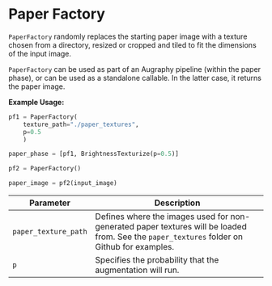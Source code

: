 # Paper Factory

`PaperFactory` randomly replaces the starting paper image with a texture chosen from a directory, resized or cropped and tiled to fit the dimensions of the input image.

`PaperFactory` can be used as part of an Augraphy pipeline (within the paper phase), or can be used as a standalone callable. In the latter case, it returns the paper image.

**Example Usage:**

```python
pf1 = PaperFactory(
	texture_path="./paper_textures",
	p=0.5
    )

paper_phase = [pf1, BrightnessTexturize(p=0.5)]
```

```python
pf2 = PaperFactory()

paper_image = pf2(input_image)
```

| Parameter            | Description                                                                                                                                 |
|----------------------|---------------------------------------------------------------------------------------------------------------------------------------------|
| `paper_texture_path` | Defines where the images used for non-generated paper textures will be loaded from. See the `paper_textures` folder on Github for examples. |
| `p`                  | Specifies the probability that the augmentation will run.                                                                                   |
